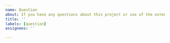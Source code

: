 ```yaml
---
name: Question
about: If you have any questions about this project or use of the extensions
title: ''
labels: [question]
assignees: ''

---
```


<!--
Thanks for taking the time to ask a question. I'll take a look at this as soon as I can.
In the mean-time please consider leaving a review at https://marketplace.visualstudio.com/items?itemName=MattLaceyLtd.RapidXamlToolkit&ssr=false#review-details as positive reviews are a great motivator for me to keep working on this project.
Thanks.
-->

<!-- What do you want to know or we could make clearer? -->
